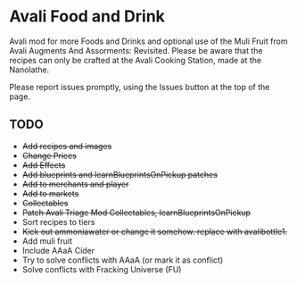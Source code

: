 # Avali Food and Drink
Avali mod for more Foods and Drinks and optional use of the Muli Fruit from Avali Augments And Assorments: Revisited. Please be aware that the recipes can only be crafted at the Avali Cooking Station, made at the Nanolathe.

Please report issues promptly, using the Issues button at the top of the page. 

## TODO
* ~~Add recipes and images~~
* ~~Change Prices~~
* ~~Add Effects~~
* ~~Add blueprints and learnBlueprintsOnPickup patches~~
* ~~Add to merchants and player~~
* ~~Add to markets~~
* ~~Collectables~~
* ~~Patch Avali Triage Mod Collectables, learnBlueprintsOnPickup~~
* Sort recipes to tiers
* ~~Kick out ammoniawater or change it somehow. replace with avalibottle1.~~
* Add muli fruit
* Include AAaA Cider
* Try to solve conflicts with AAaA (or mark it as conflict)
* Solve conflicts with Fracking Universe (FU)
